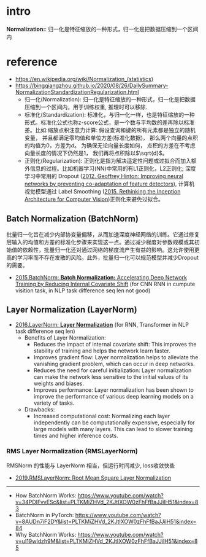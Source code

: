 # intro

**Normalization:**: 归一化是特征缩放的一种形式，归一化是把数据压缩到一个区间内

# reference

- https://en.wikipedia.org/wiki/Normalization_(statistics)
- https://bingqiangzhou.github.io/2020/08/26/DailySummary-NormalizationStandardizationRegularization.html
  - 归一化(Normalization): 归一化是特征缩放的一种形式，归一化是把数据压缩到一个区间内，用于训练权重, 推理时可以移除.
  - 标准化(Standardization): 标准化，与归一化一样，也是特征缩放的一种形式。标准化公式也称z-score公式，是一个数与平均数的差再除以标准差。比如:缩放点积注意力计算: 假设查询和键的所有元素都是独立的随机变量， 并且都满足零均值和单位方差(标准化数据)， 那么两个向量的点积的均值为$0$，方差为$d$。 为确保无论向量长度如何， 点积的方差在不考虑向量长度的情况下仍然是$1$， 我们再将点积除以$\sqrt{d}$。
  - 正则化(Regularization): 正则化是指为解决适定性问题或过拟合而加入额外信息的过程。比如机器学习(NN)中常用的有L1正则化，L2正则化; 深度学习中常用的 Dropout ([2012. Geoffrey Hinton: Improving neural networks by preventing co-adaptation of feature detectors](https://arxiv.org/abs/1207.0580)), 计算机视觉模型通过 Label Smoothing ([2015. Rethinking the Inception Architecture for Computer Vision](https://arxiv.org/abs/1512.00567))正则化来避免过拟合。

## Batch Normalization (BatchNorm)
批量归一化旨在减少内部协变量偏移，从而加速深度神经网络的训练。它通过修复层输入的均值和方差的标准化步骤来实现这一点。通过减少梯度对参数规模或其初始值的依赖性，批量归一化还对通过网络的梯度流产生有益的影响。这允许使用更高的学习率而不存在发散的风险。此外，批量归一化可以规范模型并减少Dropout的需要。

- [2015.BatchNorm: **Batch Normalization:** Accelerating Deep Network Training by Reducing Internal Covariate Shift](https://arxiv.org/abs/1502.03167) (for CNN RNN in cumpute visition task, in NLP task difference seq len not good)

## Layer Normalization (LayerNorm)
- [2016.LayerNorm: **Layer Normalization**](https://arxiv.org/abs/1607.06450) (for RNN, Transformer in NLP task difference seq len)
  - Benefits of Layer Normalization:
    - Reduces the impact of internal covariate shift: This improves the stability of training and helps the network learn faster.
    - Improves gradient flow: Layer normalization helps to alleviate the vanishing gradient problem, which can occur in deep networks.
    - Reduces the need for careful initialization: Layer normalization can make the network less sensitive to the initial values of its weights and biases.
    - Improves performance: Layer normalization has been shown to improve the performance of various deep learning models on a variety of tasks.
  - Drawbacks:
    - Increased computational cost: Normalizing each layer independently can be computationally expensive, especially for large models with many layers. This can lead to slower training times and higher inference costs.

### RMS Layer Normalization (RMSLayerNorm)
RMSNorm 的性能与 LayerNorm 相当，但运行时间减少, loss收敛快些
- [2019.RMSLayerNorm: Root Mean Square Layer Normalization](https://arxiv.org/abs/1910.07467)

------
- How BatchNorm Works: https://www.youtube.com/watch?v=34PDIFvvESc&list=PLTKMiZHVd_2KJtIXOW0zFhFfBaJJilH51&index=83
- BatchNorm in PyTorch: https://www.youtube.com/watch?v=8AUDn7iF2DY&list=PLTKMiZHVd_2KJtIXOW0zFhFfBaJJilH51&index=84
- Why BatchNorm Works: https://www.youtube.com/watch?v=uI19wIdzh9M&list=PLTKMiZHVd_2KJtIXOW0zFhFfBaJJilH51&index=85